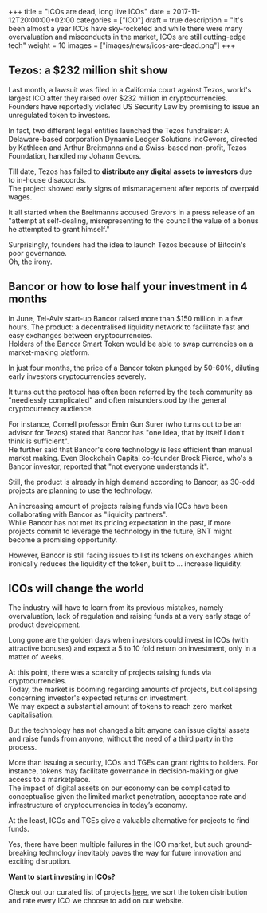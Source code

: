 +++
title = "ICOs are dead, long live ICOs"
date = 2017-11-12T20:00:00+02:00
categories = ["ICO"]
draft = true
description = "It's been almost a year ICOs have sky-rocketed and while there were many overvaluation and misconducts in the market, ICOs are still cutting-edge tech"
weight = 10
images = ["images/news/icos-are-dead.png"]
+++

## Tezos: a $232 million shit show

Last month, a lawsuit was filed in a California court against Tezos, world's largest ICO after they raised over $232 million in cryptocurrencies.  
Founders have reportedly violated US Security Law by promising to issue an unregulated token to investors. 

In fact, two different legal entities launched the Tezos fundraiser:  A Delaware-based corporation Dynamic Ledger Solutions IncGevors, directed by  Kathleen and Arthur Breitmanns and a Swiss-based non-profit, Tezos Foundation, handled my Johann Gevors.

Till date, Tezos has failed to **distribute any digital assets to investors** due to in-house disaccords.   
The project showed early signs of mismanagement after reports of overpaid wages.  

It all started when the Breitmanns accused Grevors in a press release of an "attempt at self-dealing, misrepresenting to the council the value of a bonus he attempted to grant himself."
 
Surprisingly, founders had the idea to launch Tezos because of Bitcoin's poor governance.  
Oh, the irony.

## Bancor or how to lose half your investment in 4 months

In June, Tel-Aviv start-up Bancor raised more than $150 million in a few hours. The product: a decentralised liquidity network to facilitate fast and easy exchanges between cryptocurrencies.  
Holders of the Bancor Smart Token would be able to swap currencies on a market-making platform.  

In just four months, the price of a Bancor token plunged by 50-60%, diluting early investors cryptocurrencies severely.

It turns out the protocol has often been referred by the tech community as "needlessly complicated" and often misunderstood by the general cryptocurrency audience.  

For instance, Cornell professor Emin Gun Surer  (who turns out to be an advisor for Tezos) stated that Bancor has "one idea, that by itself I don’t think is sufficient".  
He further said that Bancor's core technology is less efficient than manual market making. 
Even Blockchain Capital co-founder Brock Pierce, who's a Bancor investor, reported that "not everyone understands it".

Still, the product is already in high demand according to Bancor, as 30-odd projects are planning to use the technology.

An increasing amount of projects raising funds via ICOs have been collaborating with Bancor as "liquidity partners".  
While Bancor has not met its pricing expectation in the past, if more projects commit to leverage the technology in the future, BNT might become a promising opportunity.

However, Bancor is still facing issues to list its tokens on exchanges which ironically reduces the liquidity of the token, built to ... increase liquidity.

## ICOs will change the world

The industry will have to learn from its previous mistakes, namely overvaluation, lack of regulation and raising funds at a very early stage of product development.  

Long gone are the golden days when investors could invest in ICOs (with attractive bonuses) and expect a 5 to 10 fold return on investment, only in a matter of weeks.

At this point, there was a scarcity of projects raising funds via cryptocurrencies.   
Today, the market is booming regarding amounts of projects, but collapsing concerning investor's expected returns on investment.  
We may expect a substantial amount of tokens to reach zero market capitalisation.

But the technology has not changed a bit: anyone can issue digital assets and raise funds from anyone, without the need of a third party in the process. 

More than issuing a security, ICOs and TGEs can grant rights to holders. For instance, tokens may facilitate governance in decision-making or give access to a marketplace.  
The impact of digital assets on our economy can be complicated to conceptualise given the limited market penetration, acceptance rate and infrastructure of cryptocurrencies in today’s economy.

At the least, ICOs and TGEs give a valuable alternative for projects to find funds.

Yes, there have been multiple failures in the ICO market, but such ground-breaking technology inevitably paves the way for future innovation and exciting disruption.  

**Want to start investing in ICOs?** 

Check out our curated list of projects [here](/token-sales), we sort the token distribution and rate every ICO we choose to add on our website.
